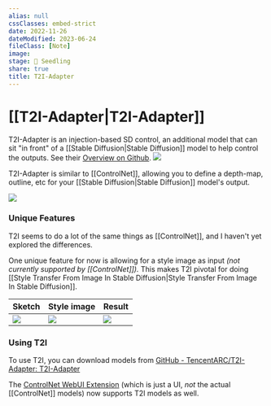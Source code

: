 ```yaml
---
alias: null
cssClasses: embed-strict
date: 2022-11-26
dateModified: 2023-06-24
fileClass: [Note]
image: 
stage: 🌱 Seedling
share: true
title: T2I-Adapter
---
```


# [[T2I-Adapter|T2I-Adapter]]

T2I-Adapter is an injection-based SD control, an additional model that can sit "in front" of a [[Stable Diffusion|Stable Diffusion]] model to help control the outputs. See their [Overview on Github](https://github.com/TencentARC/T2I-Adapter/blob/main/docs/coadapter.md). 
![](https://user-images.githubusercontent.com/17445847/225639246-26ee67a9-a9d9-47e4-b3bf-813d570e3d96.png)

T2I-Adapter is similar to [[ControlNet]], allowing you to define a depth-map, outline, etc for your [[Stable Diffusion|Stable Diffusion]] model's output.

![](https://user-images.githubusercontent.com/17445847/225656254-f0aff320-42fc-49bf-b8ff-9a779ad68db1.png)

### Unique Features

T2I seems to do a lot of the same things as [[ControlNet]], and I haven't yet explored the differences.

One unique feature for now is allowing for a style image as input _(not currently supported by [[ControlNet]])._ This makes T2I pivotal for doing [[Style Transfer From Image In Stable Diffusion|Style Transfer From Image In Stable Diffusion]].

| Sketch | Style image | Result |
| --- | --- | --- |
|  ![](https://user-images.githubusercontent.com/11482921/225659269-2d50e40d-f79b-41bc-9a0e-9dc73663f010.png)   | ![](https://user-images.githubusercontent.com/11482921/225659792-07f3d5f4-3e26-4c52-988b-c4f228d6e45d.jpeg)    | ![](https://user-images.githubusercontent.com/11482921/225660076-665b5889-3825-48cc-b9f9-06903fdd0c4b.jpg)    |

### Using T2I

To use T2I, you can download models from [GitHub - TencentARC/T2I-Adapter: T2I-Adapter](https://github.com/TencentARC/T2I-Adapter)

The [ControlNet WebUI Extension](https://github.com/Mikubill/sd-webui-controlnet) (which is just a UI, _not_ the actual [[ControlNet]] models) now supports T2I models as well.
